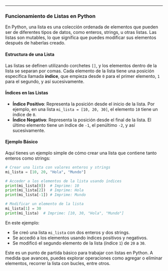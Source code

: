 ___
### Funcionamiento de Listas en Python

En Python, una lista es una colección ordenada de elementos que pueden ser de diferentes tipos de datos, como enteros, strings, u otras listas. Las listas son mutables, lo que significa que puedes modificar sus elementos después de haberlas creado.

#### **Estructura de una Lista**
Las listas se definen utilizando corchetes `[]`, y los elementos dentro de la lista se separan por comas. Cada elemento de la lista tiene una posición específica llamada **índice**, que empieza desde `0` para el primer elemento, `1` para el segundo, y así sucesivamente.

#### **Índices en las Listas**
- **Índice Positivo**: Representa la posición desde el inicio de la lista. Por ejemplo, en una lista `mi_lista = [10, 20, 30]`, el elemento `10` tiene un índice de `0`.
- **Índice Negativo**: Representa la posición desde el final de la lista. El último elemento tiene un índice de `-1`, el penúltimo `-2`, y así sucesivamente.

#### **Ejemplo Básico**
Aquí tienes un ejemplo simple de cómo crear una lista que contiene tanto enteros como strings:

```python
# Crear una lista con valores enteros y strings
mi_lista = [10, 20, "Hola", "Mundo"]

# Acceder a los elementos de la lista usando índices
print(mi_lista[0])  # Imprime: 10
print(mi_lista[2])  # Imprime: Hola
print(mi_lista[-1]) # Imprime: Mundo

# Modificar un elemento de la lista
mi_lista[1] = 30
print(mi_lista)  # Imprime: [10, 30, "Hola", "Mundo"]
```

En este ejemplo:
- Se creó una lista `mi_lista` con dos enteros y dos strings.
- Se accedió a los elementos usando índices positivos y negativos.
- Se modificó el segundo elemento de la lista (índice `1`) de `20` a `30`.

Este es un punto de partida básico para trabajar con listas en Python. A medida que avances, puedes explorar operaciones como agregar o eliminar elementos, recorrer la lista con bucles, entre otros.